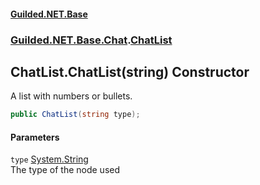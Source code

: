 
#### [Guilded.NET.Base](index 'index')
### [Guilded.NET.Base.Chat](index#Guilded_NET_Base_Chat 'Guilded.NET.Base.Chat').[ChatList](ChatList 'Guilded.NET.Base.Chat.ChatList')
## ChatList.ChatList(string) Constructor
A list with numbers or bullets.  
```csharp
public ChatList(string type);
```

#### Parameters
<a name='Guilded_NET_Base_Chat_ChatList_ChatList(string)_type'></a>
`type` [System.String](https://docs.microsoft.com/en-us/dotnet/api/System.String 'System.String')  
The type of the node used
  
